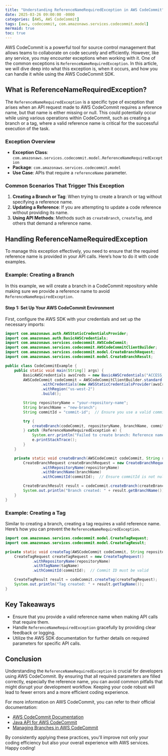 ```yaml
---
title: "Understanding ReferenceNameRequiredException in AWS CodeCommit"
date: 2025-03-26 09:00:00 -0000
categories: [AWS, AWS CodeCommit]
tags: [aws, codecommit, com.amazonaws.services.codecommit.model]
mermaid: true
toc: true
---
```



AWS CodeCommit is a powerful tool for source control management that allows teams to collaborate on code securely and efficiently. However, like any service, you may encounter exceptions when working with it. One of the common exceptions is `ReferenceNameRequiredException`. In this article, we will dive deep into what this exception is, when it occurs, and how you can handle it while using the AWS CodeCommit SDK.

## What is ReferenceNameRequiredException?

The `ReferenceNameRequiredException` is a specific type of exception that arises when an API request made to AWS CodeCommit requires a reference name, but that name is either missing or null. This could potentially occur while using various operations within CodeCommit, such as creating a branch or a tag, where a valid reference name is critical for the successful execution of the task.

### Exception Overview

- **Exception Class**: `com.amazonaws.services.codecommit.model.ReferenceNameRequiredException`
- **Package**: `com.amazonaws.services.codecommit.model`
- **Use Case**: APIs that require a `referenceName` parameter.

### Common Scenarios That Trigger This Exception

1. **Creating a Branch or Tag**: When trying to create a branch or tag without specifying a reference name.
2. **Updating a Reference**: If you are attempting to update a code reference without providing its name.
3. **Using API Methods**: Methods such as `createBranch`, `createTag`, and others that demand a reference name.

## Handling ReferenceNameRequiredException

To manage this exception effectively, you need to ensure that the required reference name is provided in your API calls. Here’s how to do it with code examples.

### Example: Creating a Branch

In this example, we will create a branch in a CodeCommit repository while making sure we provide a reference name to avoid `ReferenceNameRequiredException`.

#### Step 1: Set Up Your AWS CodeCommit Environment

First, configure the AWS SDK with your credentials and set up the necessary imports:

```java
import com.amazonaws.auth.AWSStaticCredentialsProvider;
import com.amazonaws.auth.BasicAWSCredentials;
import com.amazonaws.services.codecommit.AWSCodeCommit;
import com.amazonaws.services.codecommit.AWSCodeCommitClientBuilder;
import com.amazonaws.services.codecommit.model.CreateBranchRequest;
import com.amazonaws.services.codecommit.model.CreateBranchResult;

public class CodeCommitExample {
    public static void main(String[] args) {
        BasicAWSCredentials awsCreds = new BasicAWSCredentials("ACCESS_KEY", "SECRET_KEY");
        AWSCodeCommit codeCommit = AWSCodeCommitClientBuilder.standard()
                .withCredentials(new AWSStaticCredentialsProvider(awsCreds))
                .withRegion("us-west-2")
                .build();

        String repositoryName = "your-repository-name";
        String branchName = "new-branch";
        String commitId = "commit-id";  // Ensure you use a valid commit ID

        try {
            createBranch(codeCommit, repositoryName, branchName, commitId);
        } catch (ReferenceNameRequiredException e) {
            System.err.println("Failed to create branch: Reference name is required");
            e.printStackTrace();
        }
    }

    private static void createBranch(AWSCodeCommit codeCommit, String repositoryName, String branchName, String commitId) {
        CreateBranchRequest createBranchRequest = new CreateBranchRequest()
                .withRepositoryName(repositoryName)
                .withBranchName(branchName)
                .withCommitId(commitId);  // Ensure commitId is not null or blank

        CreateBranchResult result = codeCommit.createBranch(createBranchRequest);
        System.out.println("Branch created: " + result.getBranchName());
    }
}
```

### Example: Creating a Tag

Similar to creating a branch, creating a tag requires a valid reference name. Here’s how you can prevent the `ReferenceNameRequiredException`.

```java
import com.amazonaws.services.codecommit.model.CreateTagRequest;
import com.amazonaws.services.codecommit.model.CreateTagResult;

private static void createTag(AWSCodeCommit codeCommit, String repositoryName, String tagName, String commitId) {
    CreateTagRequest createTagRequest = new CreateTagRequest()
            .withRepositoryName(repositoryName)
            .withTagName(tagName)
            .withCommitId(commitId);  // Commit ID must be valid

    CreateTagResult result = codeCommit.createTag(createTagRequest);
    System.out.println("Tag created: " + result.getTagName());
}
```

## Key Takeaways

- Ensure that you provide a valid reference name when making API calls that require them.
- Handle `ReferenceNameRequiredException` gracefully by providing clear feedback or logging.
- Utilize the AWS SDK documentation for further details on required parameters for specific API calls.

## Conclusion

Understanding the `ReferenceNameRequiredException` is crucial for developers using AWS CodeCommit. By ensuring that all required parameters are filled correctly, especially the reference name, you can avoid common pitfalls that might disrupt your development workflow. Keeping your code robust will lead to fewer errors and a more efficient coding experience.

For more information on AWS CodeCommit, you can refer to their official documentation:

- [AWS CodeCommit Documentation](https://docs.aws.amazon.com/codecommit/latest/userguide/welcome.html)
- [Java API for AWS CodeCommit](https://docs.aws.amazon.com/AWSJavaSDK/latest/javadoc/com/amazonaws/services/codecommit/AWSCodeCommit.html)
- [Managing Branches in AWS CodeCommit](https://docs.aws.amazon.com/codecommit/latest/userguide/how-to-create-branch.html)

By consistently applying these practices, you'll improve not only your coding efficiency but also your overall experience with AWS services. Happy coding!